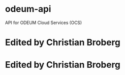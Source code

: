 # odeum-api
API for ODEUM Cloud Services (OCS)

# Edited by Christian Broberg
# Edited by Christian Broberg

